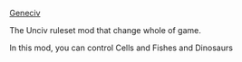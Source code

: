 [Geneciv](https://github.com/hachchch/-GeneCiv-)

The Unciv ruleset mod that change whole of game.

In this mod, you can control Cells and Fishes and Dinosaurs
